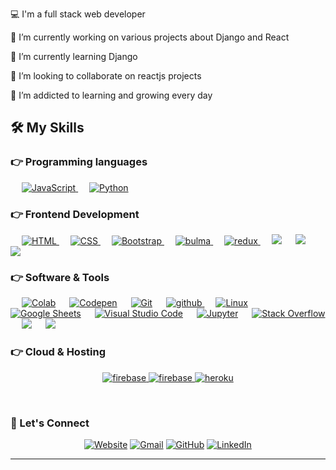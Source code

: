 
💻 I'm a full stack web developer

🔭 I’m currently working on various projects about Django and React

🌱 I’m currently learning Django

👯 I’m looking to collaborate on reactjs projects

🌱 I’m addicted to learning and growing every day


## 🛠️ My Skills

### 👉 Programming languages

<p align="left"> 
  &emsp; 
  <a href="https://developer.mozilla.org/en-US/docs/Web/JavaScript" target="_blank"> 
     <img alt="JavaScript" src="https://img.shields.io/badge/JavaScript%20-%23F7DF1E.svg?logo=javascript&logoColor=black">
   </a>
  &emsp;
   <a href="https://www.python.org" target="_blank">
    <img alt="Python" src="https://img.shields.io/badge/Python%20-%2314354C.svg?logo=python&logoColor=white">
  </a>
 
</p>

### 👉 Frontend Development
<p align="left"> 
  &emsp; 
  <a href="https://www.w3.org/html/" target="_blank"> 
   <img alt="HTML" src="https://img.shields.io/badge/HTML5%20-%23E34F26.svg?logo=html5&logoColor=white">
  </a>   
  &emsp;
  <a href="https://www.w3schools.com/css/" target="_blank">
    <img alt="CSS" src="https://img.shields.io/badge/CSS%20-%231572B6.svg?logo=css3&logoColor=white">
  </a> 
   &emsp;
  <a href="https://getbootstrap.com" target="_blank"> 
    <img alt="Bootstrap" src="https://img.shields.io/badge/Bootstrap-%23563D7C.svg?style=flat&logo=bootstrap&logoColor=white"/>
  </a>
   &emsp;
  <a href="https://bulma.io/" target="_blank">
    <img  alt="bulma" src="https://img.shields.io/badge/bulma-00D1B2.svg?style=for-the-badge&logo=bulma&logoColor=white"/>
  </a>
   &emsp;
   <a href="https://redux.js.org" target="_blank"> 
    <img src="https://img.shields.io/badge/redux-764ABC.svg?style=for-the-badge&logo=redux&logoColor=white" alt="redux"/> 
  </a> 
   &emsp;
	 <img src="https://img.shields.io/badge/Sass-CC6699?style=for-the-badge&logo=sass&logoColor=white">
   &emsp;
	 <img src="https://img.shields.io/badge/styled--components-DB7093?style=for-the-badge&logo=styled-components&logoColor=white">
   &emsp;
	 <img src="https://img.shields.io/badge/-ReactJs-61DAFB?logo=react&logoColor=white&style=for-the-badge">
</p>


### 👉 Software & Tools
 
<p>
  &emsp;
    <a href="#"><img alt="Colab" src="https://img.shields.io/badge/Colab-00b56a.svg?logo=google-colab&logoColor=white"></a>
  &emsp;
    <a href="#"><img alt="Codepen" src="https://img.shields.io/badge/Codepen-000000.svg?logo=codepen&logoColor=white"></a>
  &emsp;
    <a href="#"><img alt="Git" src="https://img.shields.io/badge/Git%20-%23F05033.svg?logo=git&logoColor=white"></a>
  &emsp;
    <a href="https://github.com/omerfdasar" target="_blank">
    <img src="https://img.shields.io/badge/github-181717.svg?style=for-the-badge&logo=github&logoColor=white" alt="github" />  </a>
  &emsp;
    <a href="#"><img alt="Linux" src="https://img.shields.io/badge/Linux-FCC624?style=flat&logo=linux&logoColor=black"></a>
  &emsp;
    <a href="#"><img alt="Google Sheets" src="https://img.shields.io/badge/Google%20Sheets%20-%2334A853.svg?logo=google%20sheets&logoColor=white"></a>
  &emsp;
    <a href="#"><img alt="Visual Studio Code" src="https://img.shields.io/badge/Visual%20Studio%20Code-0078d7.svg?logo=visual-studio-code&logoColor=white"></a>
  &emsp;
    <a href="#"><img alt="Jupyter" src="https://img.shields.io/badge/Jupyter%20-%23F37626.svg?logo=Jupyter&logoColor=white"></a>
  &emsp;
    <a href="#"><img alt="Stack Overflow" src="https://img.shields.io/badge/-Stack%20Overflow-FE7A16?logo=stack-overflow&logoColor=white"></a>
  &emsp;
	  <img src="https://img.shields.io/badge/Postman-FF6C37?style=for-the-badge&logo=Postman&logoColor=white">
  &emsp;
	<img src="https://img.shields.io/badge/Shell_Script-121011?style=for-the-badge&logo=gnu-bash&logoColor=white">
  &emsp;
	
</p>

### 👉 Cloud & Hosting
<p align="center">
  
  <a href="https://firebase.google.com/" target="_blank">
    <img src="https://img.shields.io/badge/firebase-FFCA28.svg?style=for-the-badge&logo=firebase&logoColor=black" alt="firebase"/>
  </a>
  <a href="https://netlify.com/" target="_blank">
    <img src="https://img.shields.io/badge/netlify-00C7B7.svg?style=for-the-badge&logo=netlify&logoColor=black" alt="firebase"/>
  </a>
  <a href="https://heroku.com" target="_blank"> 
    <img src="https://img.shields.io/badge/heroku-430098.svg?style=for-the-badge&logo=heroku&logoColor=white"
      alt="heroku"/> 
  </a> 
</p>

<br/>

### 🤵 Let's Connect

<p align="center">
  <a href="https://omerfdasar.github.io/myBioPageWithSASS/"><img src="https://img.icons8.com/bubbles/50/000000/web.png" alt="Website"/></a>
	<a href="mailto:omerfarukdasar@gmail.com"><img src="https://img.icons8.com/bubbles/50/000000/gmail.png" alt="Gmail"/></a>
	<a href="https://github.com/omerfdasar"><img src="https://img.icons8.com/bubbles/50/000000/github.png" alt="GitHub"/></a>
	<a href="https://www.linkedin.com/in/omer-dasar/"><img src="https://img.icons8.com/bubbles/50/000000/linkedin.png" alt="LinkedIn"/></a>

	
</p>

<hr/>

